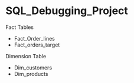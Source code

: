 # SQL_Debugging_Project

Fact Tables
 - Fact_Order_lines
 - Fact_orders_target

Dimension Table
 - Dim_customers
 - Dim_products
